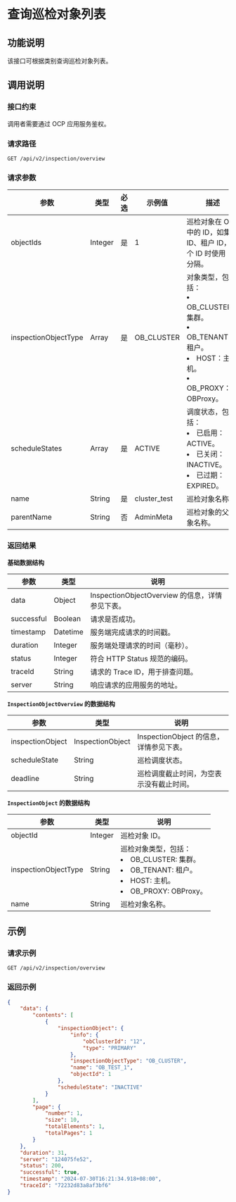 # 查询巡检对象列表

## 功能说明

该接口可根据类别查询巡检对象列表。

## 调用说明

### 接口约束

调用者需要通过 OCP 应用服务鉴权。

### 请求路径

`GET /api/v2/inspection/overview`

### 请求参数

|  参数  |  类型  |  必选  |  示例值  |  描述  |
|--------|--------|--------|----------|--------|
|  objectIds  |  Integer  |  是  | 1   |  巡检对象在 OCP 中的 ID，如集群 ID、租户 ID，多个 ID 时使用 `,` 分隔。  |
|  inspectionObjectType  |  Array  |  是  |  OB_CLUSTER  |  对象类型，包括：<li>OB_CLUSTER：集群。</li><li>OB_TENANT：租户。</li><li> HOST：主机。</li><li> OB_PROXY：OBProxy。</li>  |
|  scheduleStates  |  Array  |  是  |  ACTIVE  |  调度状态，包括：<li>已启用：ACTIVE。</li><li>已关闭：INACTIVE。</li><li>已过期：EXPIRED。</li>  |
|  name  |  String  |  是  |  cluster_test   |  巡检对象名称。  |
|  parentName  |  String  |  否  |  AdminMeta  |  巡检对象的父对象名称。  |

### 返回结果

**基础数据结构**

|  参数  |  类型  | 说明       |
|--------|--------|----------------------------------|
|  data  |  Object  | InspectionObjectOverview 的信息，详情参见下表。 |
|  successful  |  Boolean | 请求是否成功。                          |
|  timestamp |  Datetime  | 服务端完成请求的时间戳。                     |
|  duration |  Integer  | 服务端处理请求的时间（毫秒）。                  |
|  status |  Integer  | 符合 HTTP Status 规范的编码。            |
|  traceId |  String  | 请求的 Trace ID，用于排查问题。             |
|  server  |  String  | 响应请求的应用服务的地址。                    |

**`InspectionObjectOverview` 的数据结构**

|  参数  |  类型  |  说明  |
|--------|--------|--------|
|  inspectionObject  |  InspectionObject  |  InspectionObject 的信息，详情参见下表。  |
|  scheduleState  |  String  |  巡检调度状态。  |
|  deadline  |  String  |  巡检调度截止时间，为空表示没有截止时间。  |

**`InspectionObject` 的数据结构**

|  参数  |  类型  |  说明  |
|--------|--------|--------|
|  objectId  |  Integer  |  巡检对象 ID。  |
|  inspectionObjectType  |  String  |  巡检对象类型，包括：<li>OB_CLUSTER: 集群。</li><li>OB_TENANT: 租户。</li><li> HOST: 主机。</li><li> OB_PROXY: OBProxy。</li>  |
|  name  |  String  |  巡检对象名称。  |

## 示例

### 请求示例

`GET /api/v2/inspection/overview`

### 返回示例

```JSON
{
    "data": {
        "contents": [
            {
                "inspectionObject": {
                    "info": {
                        "obClusterId": "12",
                        "type": "PRIMARY"
                    },
                    "inspectionObjectType": "OB_CLUSTER",
                    "name": "OB_TEST_1",
                    "objectId": 1
                },
                "scheduleState": "INACTIVE"
            }
        ],
        "page": {
            "number": 1,
            "size": 10,
            "totalElements": 1,
            "totalPages": 1
        }
    },
    "duration": 31,
    "server": "124075fe52",
    "status": 200,
    "successful": true,
    "timestamp": "2024-07-30T16:21:34.918+08:00",
    "traceId": "72232d83a8af3bf6"
}
```
